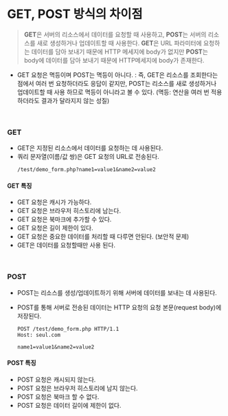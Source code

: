 # GET, POST 방식의 차이점

> **GET**은 서버의 리소스에서 데이터를 요청할 때 사용하고, **POST**는 서버의 리소스를 새로 생성하거나 업데이트할 때 사용한다.
> **GET**은 URL 파라미터에 요청하는 데이터를 담아 보내기 때문에 HTTP 메세지에 body가 없지만 **POST**는 body에 데이터를 담아 보내기 때문에 HTTP메세지에 body가 존재한다.

- GET 요청은 멱등이며 POST는 멱등이 아니다.
  : 즉, GET은 리소스를 조회한다는 점에서 여러 번 요청하더라도 응답이 같지만, POST는 리소스를 새로 생성하거나 업데이트할 때 사용 하므로 멱등이 아니라고 볼 수 있다.
  (멱등: 연산을 여러 번 적용하더라도 결과가 달라지지 않는 성질)

<br>

### GET

- GET은 지정된 리소스에서 데이터를 요청하는 데 사용된다.
- 쿼리 문자열(이름/값 쌍)은 GET 요청의 URL로 전송된다.
  ```
  /test/demo_form.php?name1=value1&name2=value2
  ```

#### GET 특징

- GET 요청은 캐시가 가능하다.
- GET 요청은 브라우저 히스토리에 남는다.
- GET 요청은 북마크에 추가할 수 있다.
- GET 요청은 길이 제한이 있다.
- GET 요청은 중요한 데이터를 처리할 때 다루면 안된다. (보안적 문제)
- GET은 데이터를 요청할때만 사용 된다.

<br>

### POST

- POST는 리소스를 생성/업데이트하기 위해 서버에 데이터를 보내는 데 사용된다.
- POST를 통해 서버로 전송된 데이터는 HTTP 요청의 요청 본문(request body)에 저장된다.

  ```
  POST /test/demo_form.php HTTP/1.1
  Host: seul.com

  name1=value1&name2=value2
  ```

#### POST 특징

- POST 요청은 캐시되지 않는다.
- POST 요청은 브라우저 히스토리에 남지 않는다.
- POST 요청은 북마크 할 수 없다.
- POST 요청은 데이터 길이에 제한이 없다.

<br><br>
